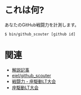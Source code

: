 # これは何?

あなたのGitHub戦闘力を計測します。

```
$ bin/github_scouter [github id]
```

# 関連

* [解説記事](http://blog.eiel.info/blog/2014/09/13/github-scouter/)
* [eiel/github_scouter](https://github.com/eiel/github_scouter)
* [戦闘力 - 座駆動LT大会](https://speakerdeck.com/eiel/zhan-dou-li)
* [座駆動LT大会](http://gbdaitokai.doorkeeper.jp/events/12940)
